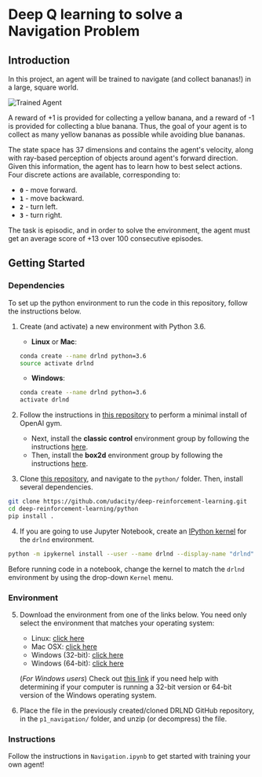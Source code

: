 [//]: # (Image References)

[image1]: https://user-images.githubusercontent.com/10624937/42135619-d90f2f28-7d12-11e8-8823-82b970a54d7e.gif "Trained Agent"

# Deep Q learning to solve a Navigation Problem

## Introduction

In this project, an agent will be trained to navigate (and collect bananas!) in a large, square world.  

![Trained Agent][image1]

A reward of +1 is provided for collecting a yellow banana, and a reward of -1 is provided for collecting a blue banana.  Thus, the goal of your agent is to collect as many yellow bananas as possible while avoiding blue bananas.  

The state space has 37 dimensions and contains the agent's velocity, along with ray-based perception of objects around agent's forward direction.  Given this information, the agent has to learn how to best select actions.  Four discrete actions are available, corresponding to:
- **`0`** - move forward.
- **`1`** - move backward.
- **`2`** - turn left.
- **`3`** - turn right.

The task is episodic, and in order to solve the environment, the agent must get an average score of +13 over 100 consecutive episodes.

## Getting Started

### Dependencies

To set up the python environment to run the code in this repository, follow the instructions below.

1. Create (and activate) a new environment with Python 3.6.

	- __Linux__ or __Mac__: 
	```bash
	conda create --name drlnd python=3.6
	source activate drlnd
	```
	- __Windows__: 
	```bash
	conda create --name drlnd python=3.6 
	activate drlnd
	```
	
2. Follow the instructions in [this repository](https://github.com/openai/gym) to perform a minimal install of OpenAI gym.  
	- Next, install the **classic control** environment group by following the instructions [here](https://github.com/openai/gym#classic-control).
	- Then, install the **box2d** environment group by following the instructions [here](https://github.com/openai/gym#box2d).
	
3. Clone [this repository](https://github.com/udacity/deep-reinforcement-learning), and navigate to the `python/` folder.  Then, install several dependencies.
```bash
git clone https://github.com/udacity/deep-reinforcement-learning.git
cd deep-reinforcement-learning/python
pip install .
```

4. If you are going to use Jupyter Notebook, create an [IPython kernel](http://ipython.readthedocs.io/en/stable/install/kernel_install.html) for the `drlnd` environment.  
```bash
python -m ipykernel install --user --name drlnd --display-name "drlnd"
```
Before running code in a notebook, change the kernel to match the `drlnd` environment by using the drop-down `Kernel` menu. 

### Environment 
5. Download the environment from one of the links below.  You need only select the environment that matches your operating system:
    - Linux: [click here](https://s3-us-west-1.amazonaws.com/udacity-drlnd/P1/Banana/Banana_Linux.zip)
    - Mac OSX: [click here](https://s3-us-west-1.amazonaws.com/udacity-drlnd/P1/Banana/Banana.app.zip)
    - Windows (32-bit): [click here](https://s3-us-west-1.amazonaws.com/udacity-drlnd/P1/Banana/Banana_Windows_x86.zip)
    - Windows (64-bit): [click here](https://s3-us-west-1.amazonaws.com/udacity-drlnd/P1/Banana/Banana_Windows_x86_64.zip)
    
    (_For Windows users_) Check out [this link](https://support.microsoft.com/en-us/help/827218/how-to-determine-whether-a-computer-is-running-a-32-bit-version-or-64) if you need help with determining if your computer is running a 32-bit version or 64-bit version of the Windows operating system.

6. Place the file in the previously created/cloned DRLND GitHub repository, in the `p1_navigation/` folder, and unzip (or decompress) the file. 

### Instructions

Follow the instructions in `Navigation.ipynb` to get started with training your own agent!  

